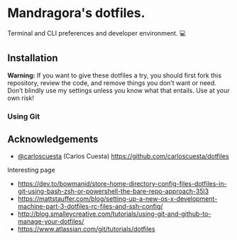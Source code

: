 # Mandragora's dotfiles.

Terminal and CLI preferences and developer environment. 💻️

## Installation

**Warning:** If you want to give these dotfiles a try, you should first fork this repository, review the code, and remove things you don’t want or need. Don’t blindly use my settings unless you know what that entails. Use at your own risk!

### Using Git 



## Acknowledgements

- [@carloscuesta](https://github.com/carloscuesta/) (Carlos Cuesta) https://github.com/carloscuesta/dotfiles

Interesting page

- https://dev.to/bowmanjd/store-home-directory-config-files-dotfiles-in-git-using-bash-zsh-or-powershell-the-bare-repo-approach-35l3
- https://mattstauffer.com/blog/setting-up-a-new-os-x-development-machine-part-3-dotfiles-rc-files-and-ssh-config/
- http://blog.smalleycreative.com/tutorials/using-git-and-github-to-manage-your-dotfiles/
- https://www.atlassian.com/git/tutorials/dotfiles
